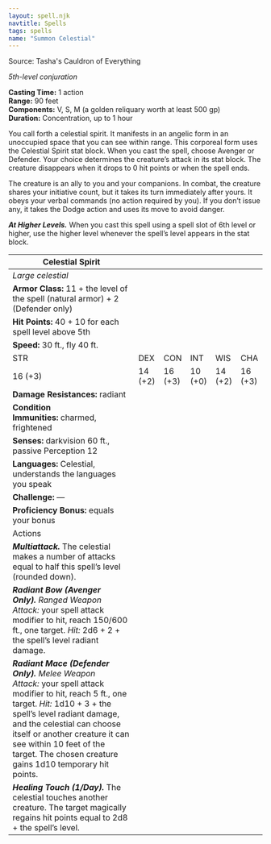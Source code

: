 ```yaml
---
layout: spell.njk
navtitle: Spells
tags: spells
name: "Summon Celestial"
---
```

Source: Tasha's Cauldron of Everything

_5th-level conjuration_

**Casting Time:** 1 action  
**Range:** 90 feet  
**Components:** V, S, M (a golden reliquary worth at least 500 gp)  
**Duration:** Concentration, up to 1 hour

You call forth a celestial spirit. It manifests in an angelic form in an unoccupied space that you can see within range. This corporeal form uses the Celestial Spirit stat block. When you cast the spell, choose Avenger or Defender. Your choice determines the creature’s attack in its stat block. The creature disappears when it drops to 0 hit points or when the spell ends.

The creature is an ally to you and your companions. In combat, the creature shares your initiative count, but it takes its turn immediately after yours. It obeys your verbal commands (no action required by you). If you don’t issue any, it takes the Dodge action and uses its move to avoid danger.

**_At Higher Levels._** When you cast this spell using a spell slot of 6th level or higher, use the higher level whenever the spell’s level appears in the stat block.

|Celestial Spirit|   |   |   |   |   |
|---|---|---|---|---|---|
|_Large celestial_|   |   |   |   |   |
|**Armor Class:** 11 + the level of the spell (natural armor) + 2 (Defender only)|   |   |   |   |   |
|**Hit Points:** 40 + 10 for each spell level above 5th|   |   |   |   |   |
|**Speed:** 30 ft., fly 40 ft.|   |   |   |   |   |
|STR|DEX|CON|INT|WIS|CHA|
|16 (+3)|14 (+2)|16 (+3)|10 (+0)|14 (+2)|16 (+3)|
|**Damage Resistances:** radiant|   |   |   |   |   |
|**Condition Immunities:** charmed, frightened|   |   |   |   |   |
|**Senses:** darkvision 60 ft., passive Perception 12|   |   |   |   |   |
|**Languages:** Celestial, understands the languages you speak|   |   |   |   |   |
|**Challenge:** —|   |   |   |   |   |
|**Proficiency Bonus:** equals your bonus|   |   |   |   |   |
|Actions|   |   |   |   |   |
|**_Multiattack._** The celestial makes a number of attacks equal to half this spell’s level (rounded down).|   |   |   |   |   |
|**_Radiant Bow (Avenger Only)._** _Ranged Weapon Attack:_ your spell attack modifier to hit, reach 150/600 ft., one target. _Hit:_ 2d6 + 2 + the spell’s level radiant damage.|   |   |   |   |   |
|**_Radiant Mace (Defender Only)._** _Melee Weapon Attack:_ your spell attack modifier to hit, reach 5 ft., one target. _Hit:_ 1d10 + 3 + the spell’s level radiant damage, and the celestial can choose itself or another creature it can see within 10 feet of the target. The chosen creature gains 1d10 temporary hit points.|   |   |   |   |   |
|**_Healing Touch (1/Day)._** The celestial touches another creature. The target magically regains hit points equal to 2d8 + the spell’s level.|   |   |   |   |   |